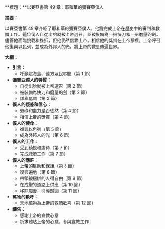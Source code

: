 **標題：**以賽亞書第 49 章：耶和華的彌賽亞僕人

**摘要：**

以賽亞書第 49 章介紹了耶和華的彌賽亞僕人，他將完成上帝在歷史中的審判和救贖工作。這位僕人自從出胎就被上帝選召，並被裝備為一把快刀和一把磨量的劍。儘管他面臨挑戰和挫折，但他仍然信靠上帝，相信他的獎賞在上帝那裡。上帝呼召他復興以色列，並成為外邦人的光，將上帝的救恩傳遍世界。

**大綱：**

* **引言：**
    * 呼籲眾海島、遠方眾民聆聽（第 1 節）
* **彌賽亞僕人的特質：**
    * 自從出胎就被上帝選召（第 2 節）
    * 被裝備為快刀和磨量的劍（第 2 節）
    * 謙卑低調（第 2 節）
* **僕人的疑惑和信心：**
    * 勞碌和盡力是否徒然（第 4 節）
    * 相信上帝的獎賞（第 4 節）
* **僕人的使命：**
    * 復興以色列（第 5 節）
    * 成為外邦人的光（第 6 節）
* **僕人的工作：**
    * 受到藐視和虐待（第 7 節）
    * 完成救贖工作（第 7 節）
* **僕人的應許：**
    * 上帝的幫助和保護（第 8 節）
    * 復興遍地（第 8 節）
    * 帶領被捆綁的人得自由（第 9 節）
    * 在成聖的道路上供應（第 10 節）
    * 移除障礙，引導歸回（第 11 節）
* **萬物的歡呼：**
    * 天地萬物為上帝的救贖歡喜（第 12 節）
* **禱告：**
    * 感謝上帝的宣教心意
    * 祈求體貼上帝的心意，參與宣教工作